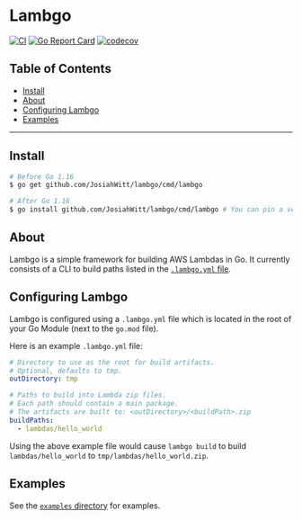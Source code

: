 # Lambgo

[![CI](https://github.com/JosiahWitt/lambgo/workflows/CI/badge.svg)](https://github.com/JosiahWitt/lambgo/actions?query=branch%3Amaster+workflow%3ACI)
[![Go Report Card](https://goreportcard.com/badge/github.com/JosiahWitt/lambgo)](https://goreportcard.com/report/github.com/JosiahWitt/lambgo)
[![codecov](https://codecov.io/gh/JosiahWitt/lambgo/branch/master/graph/badge.svg)](https://codecov.io/gh/JosiahWitt/lambgo)

## Table of Contents
<!-- START doctoc generated TOC please keep comment here to allow auto update -->
<!-- DON'T EDIT THIS SECTION, INSTEAD RE-RUN doctoc TO UPDATE -->

- [Install](#install)
- [About](#about)
- [Configuring Lambgo](#configuring-lambgo)
- [Examples](#examples)

<!-- END doctoc generated TOC please keep comment here to allow auto update -->

---

## Install
```bash
# Before Go 1.16
$ go get github.com/JosiahWitt/lambgo/cmd/lambgo

# After Go 1.16
$ go install github.com/JosiahWitt/lambgo/cmd/lambgo # You can pin a version by appending @v<semver>
```


## About
Lambgo is a simple framework for building AWS Lambdas in Go.
It currently consists of a CLI to build paths listed in the [`.lambgo.yml` file](#configuring-lambgo).


## Configuring Lambgo
Lambgo is configured using a `.lambgo.yml` file which is located in the root of your Go Module (next to the `go.mod` file).

Here is an example `.lambgo.yml` file:

```yaml
# Directory to use as the root for build artifacts.
# Optional, defaults to tmp.
outDirectory: tmp

# Paths to build into Lambda zip files.
# Each path should contain a main package.
# The artifacts are built to: <outDirectory>/<buildPath>.zip
buildPaths:
  - lambdas/hello_world
```

Using the above example file would cause `lambgo build` to build `lambdas/hello_world` to `tmp/lambdas/hello_world.zip`.


## Examples
See the [`examples` directory](./examples) for examples.
